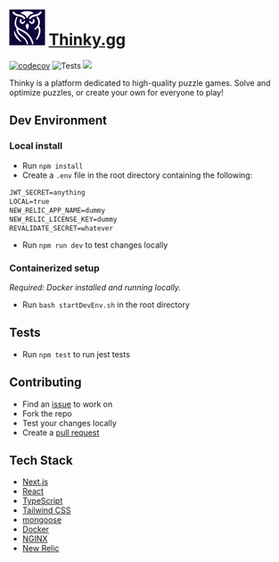 # <img src="public/logos/thinky/thinky.svg"> [Thinky.gg](https://thinky.gg)

[![codecov](https://codecov.io/gh/sspenst/thinky.gg/branch/main/graph/badge.svg?token=BX0RSQ9R57)](https://codecov.io/gh/sspenst/thinky.gg)
![Tests](https://github.com/sspenst/thinky.gg/actions/workflows/node.js.yml/badge.svg)
[![](https://dcbadge.vercel.app/api/server/j6RxRdqq4A?style=flat&theme=default-inverted)](https://discord.gg/j6RxRdqq4A)

Thinky is a platform dedicated to high-quality puzzle games. Solve and optimize puzzles, or create your own for everyone to play!

## Dev Environment

### Local install
- Run `npm install`
- Create a `.env` file in the root directory containing the following:
```
JWT_SECRET=anything
LOCAL=true
NEW_RELIC_APP_NAME=dummy
NEW_RELIC_LICENSE_KEY=dummy
REVALIDATE_SECRET=whatever
```
- Run `npm run dev` to test changes locally

### Containerized setup
 *Required: Docker installed and running locally.*
 - Run `bash startDevEnv.sh` in the root directory

## Tests
- Run `npm test` to run jest tests

## Contributing

- Find an [issue](https://github.com/sspenst/thinky.gg/issues) to work on
- Fork the repo
- Test your changes locally
- Create a [pull request](https://github.com/sspenst/thinky.gg/pulls)

## Tech Stack

- [Next.js](https://nextjs.org/)
- [React](https://react.dev/)
- [TypeScript](https://www.typescriptlang.org/)
- [Tailwind CSS](https://tailwindcss.com/)
- [mongoose](https://mongoosejs.com/)
- [Docker](https://www.docker.com/)
- [NGINX](https://www.nginx.com/)
- [New Relic](https://newrelic.com/)
